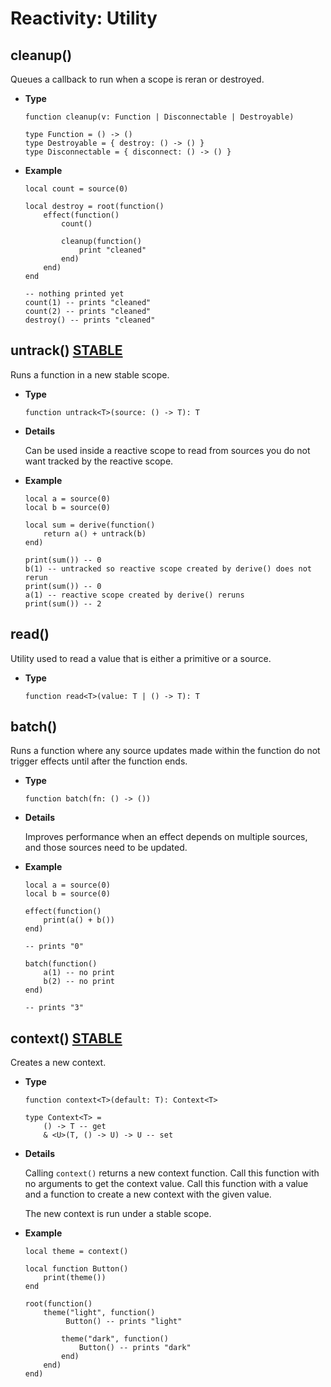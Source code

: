 # Reactivity: Utility

## cleanup()

Queues a callback to run when a scope is reran or destroyed.

- **Type**

    ```luau
    function cleanup(v: Function | Disconnectable | Destroyable)

    type Function = () -> ()
    type Destroyable = { destroy: () -> () }
    type Disconnectable = { disconnect: () -> () }
    ```

- **Example**

    ```luau
    local count = source(0)

    local destroy = root(function()
        effect(function()
            count()

            cleanup(function()
                print "cleaned"
            end)
        end)
    end

    -- nothing printed yet
    count(1) -- prints "cleaned"
    count(2) -- prints "cleaned"
    destroy() -- prints "cleaned"
    ```

## untrack() <Badge type="info" text="STABLE"><a href="/vide/api/reactivity-core#Scopes">STABLE</a></Badge>

Runs a function in a new stable scope.

- **Type**

    ```luau
    function untrack<T>(source: () -> T): T
    ```

- **Details**

    Can be used inside a reactive scope to read from sources you do not want
    tracked by the reactive scope.

- **Example**

    ```luau
    local a = source(0)
    local b = source(0)

    local sum = derive(function()
        return a() + untrack(b)
    end)

    print(sum()) -- 0
    b(1) -- untracked so reactive scope created by derive() does not rerun
    print(sum()) -- 0
    a(1) -- reactive scope created by derive() reruns
    print(sum()) -- 2
    ```

## read()

Utility used to read a value that is either a primitive or a source.

- **Type**

    ```luau
    function read<T>(value: T | () -> T): T
    ```

## batch()

Runs a function where any source updates made within the function do not
trigger effects until after the function ends.

- **Type**

    ```luau
    function batch(fn: () -> ())
    ```

- **Details**

    Improves performance when an effect depends on multiple sources, and those
    sources need to be updated.

- **Example**

    ```luau
    local a = source(0)
    local b = source(0)

    effect(function()
        print(a() + b())
    end)

    -- prints "0"

    batch(function()
        a(1) -- no print
        b(2) -- no print
    end)

    -- prints "3"
    ```

## context() <Badge type="info" text="STABLE"><a href="/vide/api/reactivity-core#Scopes">STABLE</a></Badge>

Creates a new context.

- **Type**

    ```luau
    function context<T>(default: T): Context<T>

    type Context<T> =
        () -> T -- get
        & <U>(T, () -> U) -> U -- set
    ```

- **Details**

    Calling `context()` returns a new context function.
    Call this function with no arguments to get the context value.
    Call this function with a value and a function to create a new context with
    the given value.

    The new context is run under a stable scope.

- **Example**

    ```luau
    local theme = context()

    local function Button()
        print(theme())
    end

    root(function()
        theme("light", function()
             Button() -- prints "light"

            theme("dark", function()
                Button() -- prints "dark"
            end)
        end)
    end)
    ```

